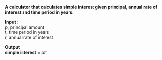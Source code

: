 **A calculator that calculates simple interest given principal, annual rate of interest and time period in years.** <br/>

**Input :** <br/>
   p, principal amount <br/>
   t, time period in years <br/>
   r, annual rate of interest <br/>
   
**Output** <br/>
   **simple interest** = p*t*r
